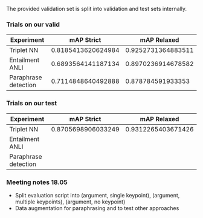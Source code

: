 The provided validation set is split into validation and test sets internally. 

### Trials on our valid

| Experiment      	| mAP Strict         	| mAP Relaxed        	|
|-----------------	|--------------------	|--------------------	|
| Triplet NN      	| 0.8185413620624984 	| 0.9252731364883511 	|
| Entailment ANLI 	| 0.6893564141187134 	| 0.8970236914678582 	|
| Paraphrase detection 	| 0.7114848640492888 	| 0.878784591933353 	|




### Trials on our test

| Experiment      	| mAP Strict         	| mAP Relaxed        	|
|-----------------	|--------------------	|--------------------	|
| Triplet NN      	| 0.8705698906033249 	| 0.9312265403671426 	|
| Entailment ANLI 	| |  	|
| Paraphrase detection 	|  	|  	|


### Meeting notes 18.05
- Split evaluation script into (argument, single keypoint), (argument, multiple keypoints), (argument, no keypoint)
- Data augmentation for paraphrasing and to test other approaches
